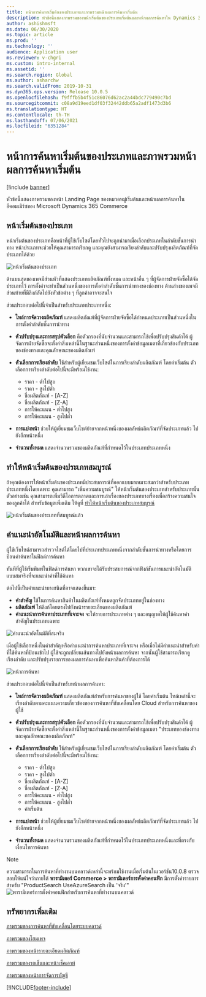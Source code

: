```yaml
---
title: หน้าการค้นหาเริ่มต้นของประเภทและภาพรวมหน้าผลการค้นหาเริ่มต้น
description: หัวข้อนี้แสดงภาพรวมของหน้าเริ่มต้นของประเภทเริ่มต้นและหน้าผลการค้นหาใน Dynamics 365 Commerce
author: ashishmsft
ms.date: 06/30/2020
ms.topic: article
ms.prod: ''
ms.technology: ''
audience: Application user
ms.reviewer: v-chgri
ms.custom: intro-internal
ms.assetid: ''
ms.search.region: Global
ms.author: asharchw
ms.search.validFrom: 2019-10-31
ms.dyn365.ops.version: Release 10.0.5
ms.openlocfilehash: f9fffb5b4f51c86076d62ac2a44bdc779490c7bd
ms.sourcegitcommit: c08a9d19eed1df03f32442ddb65a2adf1473d3b6
ms.translationtype: HT
ms.contentlocale: th-TH
ms.lasthandoff: 07/06/2021
ms.locfileid: "6351284"
---
```

# <a name="default-category-landing-page-and-search-results-page-overview"></a>หน้าการค้นหาเริ่มต้นของประเภทและภาพรวมหน้าผลการค้นหาเริ่มต้น

[!include [banner](includes/banner.md)]

หัวข้อนี้แสดงภาพรวมของหน้า Landing Page ของหมวดหมู่เริ่มต้นและหน้าผลการค้นหาในอีคอมเมิร์ซของ Microsoft Dynamics 365 Commerce

## <a name="default-category-landing-page"></a>หน้าเริ่มต้นของประเภท

หน้าเริ่มต้นของประเภทคือหน้าที่ผู้ใช้เว็บไซต์โดยทั่วไปจะถูกนำมาเมื่อเลือกประเภทในลำดับชั้นการนำทาง หน้าประเภทจะช่วยให้คุณสามารถเรียกดู และคุณยังสามารถเรียงลำดับและปรับปรุงผลิตภัณฑ์ที่จัดประเภทได้ด้วย

![หน้าเริ่มต้นของประเภท](./media/SimpleCategoryLandingDressCategory.png)

ด้านบนสุดของเพจมีส่วนหัวที่แสดงประเภทผลิตภัณฑ์ทั้งหมด และหน้าอื่น ๆ ที่ผู้จัดการฝ่ายจัดซื้อได้จัดประเภทไว้ การตั้งค่าจะทำเป็นส่วนหนึ่งของการตั้งค่าลำดับชั้นการนำทางของช่องทาง ด้านล่างของเพจมีส่วนท้ายที่มีลิงก์ลัดไปยังหัวข้อต่าง ๆ ที่ลูกค้าอาจจะสนใจ

ส่วนประกอบต่อไปนี้จำเป็นสำหรับประเภทประเภทหนึ่ง:

- **ไทล์การจัดวางผลิตภัณฑ์** แสดงผลิตภัณฑ์ที่ผู้จัดการฝ่ายจัดซื้อได้กำหนดประเภทเป็นส่วนหนึ่งในการตั้งค่าลำดับชั้นการนำทาง
- **ตัวปรับปรุงและการสรุปตัวเลือก** คือตัวกรองที่นับจำนวนและสามารถใช้เพื่อปรับปรุงสินค้าได้ ผู้จัดการฝ่ายจัดซื้อจะตั้งค่าสิ่งเหล่านี้ในฐานะส่วนหนึ่งของการตั้งค่าข้อมูลเมตาที่เกี่ยวข้องกับประเภทของช่องทางและคุณลักษณะของผลิตภัณฑ์
- **ตัวเลือกการเรียงลำดับ** ใช้สำหรับผู้เยี่ยมชมเว็บไซต์ในการเรียงลำดับผลิตภัณฑ์ โดยค่าเริ่มต้น ตัวเลือกการเรียงลำดับต่อไปนี้จะมีพร้อมใช้งาน:

    - ราคา - ต่ำไปสูง
    - ราคา - สูงไปต่ำ
    - ชื่อผลิตภัณฑ์ - \[A-Z\]
    - ชื่อผลิตภัณฑ์ - \[Z-A\]
    - การให้คะแนน - ต่ำไปสูง
    - การให้คะแนน - สูงไปต่ำ

- **การแบ่งหน้า** ช่วยให้ผู้เยี่ยมชมเว็บไซต์ย้ายจากหน้าหนึ่งของผลลัพธ์ผลิตภัณฑ์ที่จัดประเภทแล้ว ไปยังอีกหน้าหนึ่ง
- **จำนวนทั้งหมด** แสดงจำนวนรวมของผลิตภัณฑ์ที่กำหนดไว้ในประเภทประเภทหนึ่ง

## <a name="enrich-a-category-landing-page"></a>ทำให้หน้าเริ่มต้นของประเภทสมบูรณ์

ถ้าคุณต้องการให้หน้าเริ่มต้นของประเภทมีประสบการณ์ที่ออกแบบมาเหมาะสมกว่าสำหรับประเภทประเภทหนึ่งโดยเฉพาะ คุณสามารถ "เพิ่มความสมบูรณ์" ให้หน้าเริ่มต้นของประเภทสำหรับประเภทนั้น ตัวอย่างเช่น คุณสามารถเพิ่มวิดีโอการตลาดและการเล่าเรื่องของประเภทบางเรื่องเพื่อสร้างความสนใจของลูกค้าได้ สำหรับข้อมูลเพิ่มเติม ให้ดูที่ [ทำให้หน้าเริ่มต้นของประเภทสมบูรณ์](enrich-category-page.md)

![หน้าเริ่มต้นของประเภทที่สมบูรณ์แล้ว](./media/CategoryLandingPages.png)

## <a name="auto-suggest-and-search-results-pages"></a>คำแนะนำอัตโนมัติและหน้าผลการค้นหา

ผู้ใช้เว็บไซต์สามารถสำรวจไซต์ได้โดยไปที่ประเภทประเภทหนึ่งจากลำดับชั้นการนำทางหรือโดยการป้อนคำค้นหาในฟิลด์การค้นหา

ทันทีที่ผู้ใช้เริ่มพิมพ์ในฟิลด์การค้นหา พวกเขาจะได้รับประสบการณ์จากฟังก์ชันการแนะนำอัตโนมัติแบบสมจริงที่จะแนะนำคำที่ใช้ค้นหา

ต่อไปนี้เป็นคำแนะนำบางชนิดที่อาจแสดงขึ้นมา:

- **คำสำคัญ** ใช้ในการค้นหาสินค้าในผลิตภัณฑ์ทั้งหมดถูกจัดประเภทอยู่ในช่องทาง
- **ผลิตภัณฑ์** ให้ลิงก์โดยตรงไปยังหน้ารายละเอียดของผลิตภัณฑ์
- **คำแนะนำการค้นหาประเภทที่เจาะจง** จะให้รายการประเภทต่าง ๆ และอนุญาตให้ผู้ใช้ค้นหาคำสำคัญในประเภทเฉพาะ

![คำแนะนำอัตโนมัติที่สมจริง](./media/ImmersiveAutoSuggestUX.png)

เมื่อผู้ใช้เลือกหนึ่งในคำสำคัญหรือคำแนะนำการค้นหาประเภทที่เจาะจง หรือเมื่อไม่มีคำแนะนำสำหรับคำที่ใช้ค้นหาที่ป้อนเข้าไป ผู้ใช้จะถูกเปลี่ยนเส้นทางไปยังหน้าผลการค้นหา จากนั้นผู้ใช้สามารถเรียกดู เรียงลำดับ และปรับปรุงรายการของผลการค้นหาเพื่อค้นหาสินค้าที่ต้องการได้

![หน้าการค้นหา](./media/SearchLanding.png)

ส่วนประกอบต่อไปนี้จำเป็นสำหรับหน้าผลการค้นหา:

- **ไทล์การจัดวางผลิตภัณฑ์** แสดงผลิตภัณฑ์สำหรับการค้นหาของผู้ใช้ โดยค่าเริ่มต้น ไทล์เหล่านี้จะเรียงลำดับตามคะแนนความเกี่ยวข้องของการค้นหาที่ขับเคลื่อนโดย Cloud สำหรับการค้นหาของผู้ใช้
- **ตัวปรับปรุงและการสรุปตัวเลือก** คือตัวกรองที่นับจำนวนและสามารถใช้เพื่อปรับปรุงสินค้าได้ ผู้จัดการฝ่ายจัดซื้อจะตั้งค่าสิ่งเหล่านี้ในฐานะส่วนหนึ่งของการตั้งค่าข้อมูลเมตา "ประเภทของช่องทางและคุณลักษณะของผลิตภัณฑ์"
- **ตัวเลือกการเรียงลำดับ** ใช้สำหรับผู้เยี่ยมชมเว็บไซต์ในการเรียงลำดับผลิตภัณฑ์ โดยค่าเริ่มต้น ตัวเลือกการเรียงลำดับต่อไปนี้จะมีพร้อมใช้งาน:

    - ราคา - ต่ำไปสูง
    - ราคา - สูงไปต่ำ
    - ชื่อผลิตภัณฑ์ - \[A-Z\]
    - ชื่อผลิตภัณฑ์ - \[Z-A\]
    - การให้คะแนน - ต่ำไปสูง
    - การให้คะแนน - สูงไปต่ำ
    - ค่าเริ่มต้น

- **การแบ่งหน้า** ช่วยให้ผู้เยี่ยมชมเว็บไซต์ย้ายจากหน้าหนึ่งของผลลัพธ์ผลิตภัณฑ์ที่จัดประเภทแล้ว ไปยังอีกหน้าหนึ่ง
- **จำนวนทั้งหมด** แสดงจำนวนรวมของผลิตภัณฑ์ที่กำหนดไว้ในประเภทประเภทหนึ่งและที่ตรงกับเงื่อนไขการค้นหา

>[!NOTE]
>ความสามารถในการค้นหาที่ทำงานบนคลาวด์เหล่านี้จะพร้อมใช้งานเมื่อเริ่มต้นในเวอร์ชัน10.0.8 ตรวจสอบให้แน่ใจว่าภายใต้ **พารามิเตอร์ Commerce > พารามิเตอร์การตั้งค่าคอนฟิก** มีการตั้งค่ารายการสำหรับ "ProductSearch UseAzureSearch เป็น 'จริง'" 
![พารามิเตอร์การตั้งค่าคอนฟิกสำหรับการค้นหาที่ทำงานบนคลาวด์](./media/CloudPoweredSearchConfigurationParameters.png)

## <a name="additional-resources"></a>ทรัพยากรเพิ่มเติม

[ภาพรวมของการค้นหาที่ขับเคลื่อนโดยระบบคลาวด์](cloud-powered-search-overview.md)

[ภาพรวมของโฮมเพจ](quick-tour-home-page.md)

[ภาพรวมของหน้ารายละเอียดผลิตภัณฑ์](quick-tour-pdp.md)

[ภาพรวมของรถเข็นและหน้าเช็คเอาท์](quick-tour-cart-checkout.md)

[ภาพรวมของหน้าการจัดการบัญชี](quick-tour-account-management.md)



[!INCLUDE[footer-include](../includes/footer-banner.md)]